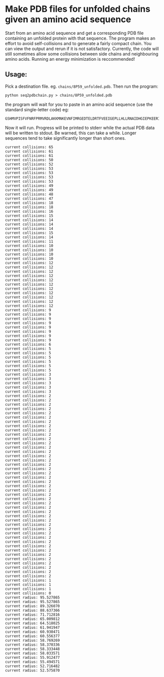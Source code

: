 # Make PDB files for unfolded chains given an amino acid sequence

Start from an amino acid sequence and get a corresponding PDB file containing an unfolded protein with that sequence. The program makes an effort to avoid self-collisions and to generate a fairly compact chain. You can view the output and rerun if it is not satisfactory. Currently, the code will still sometimes allow some collisions between side chains and neighbouring amino acids. Running an energy minimization is reccommended!

## Usage:

Pick a destination file. eg. `chains/8P59_unfolded.pdb`. Then run the program:

```
python seq2pdbchain.py > chains/8P59_unfolded.pdb
```

the program will wait for you to paste in an amino acid sequence (use the standard single-letter code) eg:

```
GSHMVPISFVFNRFPRMVRDLAKKMNKEVNFIMRGEDTELDRTFVEEIGEPLLHLLRNAIDHGIEPKEERIAKGKPPIGTLILSARHEGNNVVIEVEDDGRGIDKEKIIRKAIEKGLIDESKAATLSDQEILNFLFVPGFSTKEKVSEVSGRGVGMDVVKNVVESLNGSISIESEKDKGTKVTIRLPLT
```

Now it will run. Progress will be printed to stderr while the actual PDB data will be written to stdout. Be warned, this can take a while. Longer sequences tend to take significantly longer than short ones.

```
current collisions: 65
current collisions: 61
current collisions: 61
current collisions: 50
current collisions: 52
current collisions: 53
current collisions: 53
current collisions: 53
current collisions: 53
current collisions: 49
current collisions: 49
current collisions: 48
current collisions: 47
current collisions: 18
current collisions: 18
current collisions: 16
current collisions: 15
current collisions: 14
current collisions: 14
current collisions: 14
current collisions: 15
current collisions: 14
current collisions: 11
current collisions: 10
current collisions: 10
current collisions: 10
current collisions: 10
current collisions: 12
current collisions: 12
current collisions: 12
current collisions: 12
current collisions: 12
current collisions: 12
current collisions: 12
current collisions: 12
current collisions: 12
current collisions: 12
current collisions: 12
current collisions: 9
current collisions: 9
current collisions: 9
current collisions: 9
current collisions: 9
current collisions: 9
current collisions: 9
current collisions: 9
current collisions: 6
current collisions: 5
current collisions: 5
current collisions: 5
current collisions: 5
current collisions: 5
current collisions: 5
current collisions: 3
current collisions: 3
current collisions: 3
current collisions: 3
current collisions: 3
current collisions: 2
current collisions: 2
current collisions: 2
current collisions: 2
current collisions: 2
current collisions: 2
current collisions: 2
current collisions: 2
current collisions: 2
current collisions: 2
current collisions: 2
current collisions: 2
current collisions: 2
current collisions: 2
current collisions: 2
current collisions: 2
current collisions: 2
current collisions: 2
current collisions: 2
current collisions: 2
current collisions: 2
current collisions: 2
current collisions: 2
current collisions: 2
current collisions: 2
current collisions: 2
current collisions: 2
current collisions: 2
current collisions: 2
current collisions: 2
current collisions: 2
current collisions: 2
current collisions: 2
current collisions: 2
current collisions: 2
current collisions: 2
current collisions: 2
current collisions: 2
current collisions: 2
current collisions: 2
current collisions: 2
current collisions: 2
current collisions: 2
current collisions: 1
current collisions: 1
current collisions: 1
current collisions: 0
current radius: 95.527865
current radius: 95.527865
current radius: 89.326070
current radius: 88.637366
current radius: 71.712816
current radius: 65.009812
current radius: 64.518025
current radius: 61.941947
current radius: 60.930471
current radius: 60.556377
current radius: 58.769269
current radius: 58.370336
current radius: 58.333448
current radius: 58.033571
current radius: 55.912477
current radius: 55.494571
current radius: 52.716482
current radius: 52.575870
```




